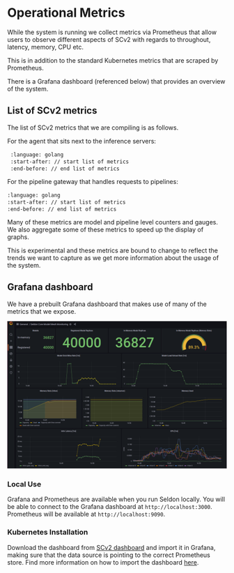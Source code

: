 # Operational Metrics

While the system is running we collect metrics via Prometheus that allow users to observe different aspects of SCv2 with regards to throughout, latency, memory, CPU etc.

This is in addition to the standard Kubernetes metrics that are scraped by Prometheus.

There is a Grafana dashboard (referenced below) that provides an overview of the system.

## List of SCv2 metrics

The list of SCv2 metrics that we are compiling is as follows.

For the agent that sits next to the inference servers:

  ```{literalinclude} ../../../../scheduler/pkg/metrics/agent.go
   :language: golang
   :start-after: // start list of metrics 
   :end-before: // end list of metrics 
   ```

For the pipeline gateway that handles requests to pipelines:

   ```{literalinclude} ../../../../scheduler/pkg/metrics/gateway.go
   :language: golang
   :start-after: // start list of metrics 
   :end-before: // end list of metrics 
   ```

Many of these metrics are model and pipeline level counters and gauges.
We also aggregate some of these metrics to speed up the display of graphs.

This is experimental and these metrics are bound to change to reflect the trends we want to capture as we get more information about the usage of the system.

## Grafana dashboard

We have a prebuilt Grafana dashboard that makes use of many of the metrics that we expose.

![kafka](dashboard.png)

### Local Use

Grafana and Prometheus are available when you run Seldon locally.
You will be able to connect to the Grafana dashboard at `http://localhost:3000`.
Prometheus will be available at `http://localhost:9090`.

### Kubernetes Installation

Download the dashboard from [SCv2 dashboard](https://github.com/SeldonIO/seldon-core-v2/blob/master/prometheus/dashboards/seldon.json) and import it in Grafana, making sure that the data source is pointing to the correct Prometheus store.
Find more information on how to import the dashboard [here](https://grafana.com/docs/grafana/latest/dashboards/export-import/).


